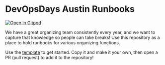 # DevOpsDays Austin Runbooks

[![Open in Gitpod](https://gitpod.io/button/open-in-gitpod.svg)](https://gitpod.io/#https://github.com/devopsdays-austin/runbooks)

We have a great organizing team consistently every year, and we want to capture that knowledge so people can take breaks! Use this repository as a place to hold runbooks for various organizing functions.

Use the [template](template.md) to get started. Copy it and make it your own, then open a PR (pull request) to add it to the repository!
